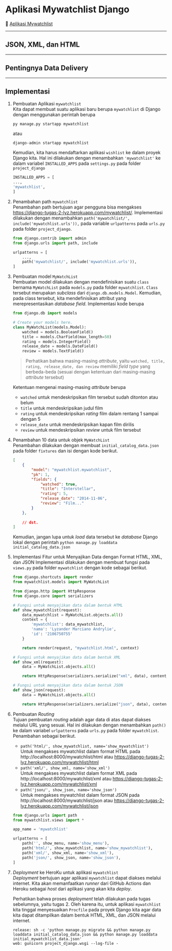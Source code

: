 # Aplikasi Mywatchlist Django
:link: [Aplikasi Mywatchlist](https://django-tugas-2-lyz.herokuapp.com/mywatchlist/)

***
## JSON, XML, dan HTML

***
## Pentingnya Data Delivery

***
## Implementasi
1. Pembuatan Aplikasi `mywatchlist`<br>
Kita dapat membuat suatu aplikasi baru berupa `mywatchlist` di Django dengan menggunakan perintah berupa
    ```
    py manage.py startapp mywatchlist
    ```
    atau

    ```
    django-admin startapp mywatchlist
    ```

    Kemudian, kita harus mendaftarkan aplikasi `wishlist` ke dalam proyek Django kita. Hal ini dilakukan dengan menambahkan `'mywatchlist'` ke dalam variabel `INSTALLED_APPS` pada `settings.py` pada folder `project_django`

    ```python
    INSTALLED_APPS = [
    ...,
    'mywatchlist',
    ]
    ``` 

2. Penambahan path `mywatchlist`<br>
Penambahan path bertujuan agar pengguna bisa mengakses https://django-tugas-2-lyz.herokuapp.com/mywatchlist/. Implementasi dilakukan dengan menambahkan `path('mywatchlist/', include('mywatchlist.urls')),` pada variable `urlpatterns` pada `urls.py` pada folder `project_django`.

    ```python
    from django.contrib import admin
    from django.urls import path, include

    urlpatterns = [
        ...,
        path('mywatchlist/', include('mywatchlist.urls')),
    ]
    ```

3. Pembuatan model `MyWatchList`<br>
Pembuatan model dilakukan dengan mendefinisikan suatu `class` bernama `MyWatchList` pada `models.py` pada folder `mywatchlist`. `Class` tersebut merupakan *subclass* dari `django.db.models.Model`. Kemudian, pada class tersebut, kita mendefinisikan attribut yang merepresentasikan *database field*. Implementasi kode berupa

    ```python
    from django.db import models

    # Create your models here.
    class MyWatchList(models.Model):
        watched = models.BooleanField()
        title = models.CharField(max_length=50)
        rating = models.IntegerField()
        release_date = models.DateField()
        review = models.TextField()
    ```

    > Perhatikan bahwa masing-masing *attribute*, yaitu `watched, title, rating, release_date, dan review` memiliki *field type* yang berbeda-beda (sesuai dengan ketentuan dari masing-masing *attribute* tersebut)

    Ketentuan mengenai masing-masing *attribute* berupa
    - `watched` untuk mendeskripsikan film tersebut sudah ditonton atau belum
    - `title` untuk mendeskripsikan judul film
    - `rating` untuk mendeskripsikan *rating* film dalam rentang 1 sampai dengan 5
    - `release_date` untuk mendeskripsikan kapan film dirilis
    - `review` untuk mendeskripsikan *review* untuk film tersebut

4. Penambahan 10 data untuk objek `MyWatchList`<br>
Penambahan dilakukan dengan membuat `initial_catalog_data.json` pada folder `fixtures` dan isi dengan kode berikut.
    ```json
    [
        {
            "model": "mywatchlist.mywatchlist",
            "pk": 1,
            "fields": {
                "watched": true,
                "title": "Interstellar",
                "rating": 5,
                "release_date": "2014-11-06",
                "review": "Film..."
            }
        },
        
        // dst.
    ]
    ```

    Kemudian, jangan lupa untuk *load* data tersebut ke *database* Django lokal dengan perintah `python manage.py loaddata initial_catalog_data.json`

5. Implementasi Fitur untuk Menyajikan Data dengan Format HTML, XML, dan JSON
Implementasi dilakukan dengan membuat fungsi pada `views.py` pada folder `mywatchlist` dengan kode sebagai berikut.
    ```python
    from django.shortcuts import render
    from mywatchlist.models import MyWatchList

    from django.http import HttpResponse
    from django.core import serializers

    # Fungsi untuk menyajikan data dalam bentuk HTML
    def show_mywatchlist(request):
        data_mywatchlist = MyWatchList.objects.all()
        context = {
            'mywatchlist': data_mywatchlist,
            'nama': 'Lyzander Marciano Andrylie',
            'id': '2106750755'
        }

        return render(request, "mywatchlist.html", context)

    # Fungsi untuk menyajikan data dalam bentuk XML
    def show_xml(request):
        data = MyWatchList.objects.all()

        return HttpResponse(serializers.serialize("xml", data), content_type="application/xml")

    # Fungsi untuk menyajikan data dalam bentuk JSON
    def show_json(request):
        data = MyWatchList.objects.all()

        return HttpResponse(serializers.serialize("json", data), content_type="application/json")
    ```

6. Pembuatan *Routing*<br> 
Tujuan pembuatan *routing* adalah agar data di atas dapat diakses melalui URL yang sesuai. Hal ini dilakukan dengan menambahkan `path()` ke dalam variabel `urlpatterns` pada `urls.py` pada folder `mywatchlist`. Penambahan sebagai berikut.
    -  `path('html/', show_mywatchlist, name='show_mywatchlist')`<br>
    Untuk mengakses mywatchlist dalam format HTML pada http://localhost:8000/mywatchlist/html atau https://django-tugas-2-lyz.herokuapp.com/mywatchlist/html
    - `path('xml/', show_xml, name='show_xml')`<br>
    Untuk mengakses mywatchlist dalam format XML pada http://localhost:8000/mywatchlist/xml atau https://django-tugas-2-lyz.herokuapp.com/mywatchlist/xml
    - `path('json/', show_json, name='show_json')`<br>
    Untuk mengakses mywatchlist dalam format JSON pada http://localhost:8000/mywatchlist/json atau https://django-tugas-2-lyz.herokuapp.com/mywatchlist/json

    ```python
    from django.urls import path
    from mywatchlist.views import *

    app_name = 'mywatchlist'

    urlpatterns = [
        path('', show_menu, name='show_menu'),
        path('html/', show_mywatchlist, name='show_mywatchlist'),
        path('xml/', show_xml, name='show_xml'),
        path('json/', show_json, name='show_json'),
    ]
    ```

7. *Deployment* ke HeroKu untuk aplikasi `mywatchlist`<br>
*Deployment* bertujuan agar aplikasi `mywatchlist` dapat diakses melalui internet. Kita akan memanfaatkan *runner* dari GitHub Actions dan Heroku sebagai *host* dari aplikasi yang akan kita *deploy*.

    Perhatikan bahwa proses *deployment* telah dilakukan pada tugas sebelumnya, yaitu tugas 2. Oleh karena itu, untuk aplikasi `mywatchlist` kita tinggal menyesuaikan `Procfile` pada proyek Django kita agar data kita dapat ditampilkan dalam bentuk HTML, XML, dan JSON melalui internet.

    ```
    release: sh -c 'python manage.py migrate && python manage.py loaddata initial_catalog_data.json && python manage.py loaddata initial_mywatchlist_data.json'
    web: gunicorn project_django.wsgi --log-file -
    ```
